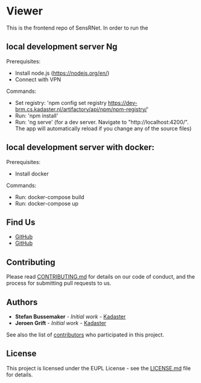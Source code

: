 # Viewer

This is the frontend repo of SensRNet. In order to run the 

## local development server Ng

Prerequisites:
- Install node.js (https://nodejs.org/en/)
- Connect with VPN

Commands:
- Set registry: 'npm config set registry https://dev-brm.cs.kadaster.nl/artifactory/api/npm/npm-registry/'
- Run: 'npm install'
- Run: 'ng serve' (for a dev server. Navigate to "http://localhost:4200/". The app will automatically reload if you change any of the source files)

## local development server with docker:

Prerequisites:
- Install docker 

Commands: 
- Run: docker-compose build
- Run: docker-compose up

## Find Us

* [GitHub](https://github.com/kad-busses)
* [GitHub](https://github.com/kad-griftj)

## Contributing

Please read [CONTRIBUTING.md](CONTRIBUTING.md) for details on our code of conduct, and the process for submitting pull requests to us.

## Authors

* **Stefan Bussemaker** - *Initial work* - [Kadaster](https://kadaster.nl)
* **Jeroen Grift** - *Initial work* - [Kadaster](https://kadaster.nl)

See also the list of [contributors](https://github.com/your/repository/contributors) who 
participated in this project.

## License

This project is licensed under the EUPL License - see the [LICENSE.md](LICENSE.md) file for details.
